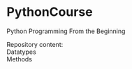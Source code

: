 # PythonCourse
Python Programming From the Beginning

Repository content:<br>
    Datatypes <br>
    Methods
    
    
